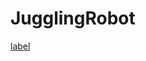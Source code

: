 # JugglingRobot
[label](https://drive.google.com/file/d/1e2uMFlOMBs4lfAdQJ7wNnB5gCoPzA2D3/view?usp=share_link)
